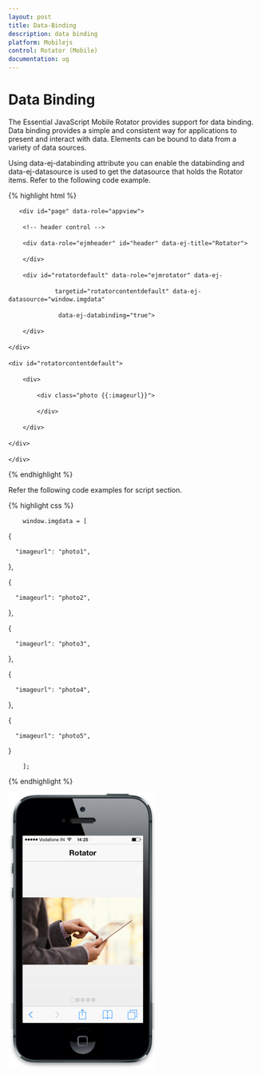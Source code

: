 ```yaml
---
layout: post
title: Data-Binding
description: data binding
platform: Mobilejs
control: Rotator (Mobile)
documentation: ug
---
```


# Data Binding

The Essential JavaScript Mobile Rotator provides support for data binding. Data binding provides a simple and consistent way for applications to present and interact with data. Elements can be bound to data from a variety of data sources.

Using data-ej-databinding attribute you can enable the databinding and data-ej-datasource is used to get the datasource that holds the Rotator items. Refer to the following code example.

{% highlight html %}

       <div id="page" data-role="appview">

        <!-- header control -->

        <div data-role="ejmheader" id="header" data-ej-title="Rotator">

        </div>   

        <div id="rotatordefault" data-role="ejmrotator" data-ej-    

                 targetid="rotatorcontentdefault" data-ej-datasource="window.imgdata"  

                  data-ej-databinding="true">

        </div>

    </div>

    <div id="rotatorcontentdefault">

        <div>

            <div class="photo {{:imageurl}}">

            </div>

        </div>

    </div>

    </div>


{% endhighlight %}


Refer the following code examples for script section.

{% highlight css %}





        window.imgdata = [

  {

      "imageurl": "photo1",

  },

  {

      "imageurl": "photo2",

  },

  {

      "imageurl": "photo3",

  },

  {

      "imageurl": "photo4",

  },

  {

      "imageurl": "photo5",

  }

        ];

{% endhighlight %}



![](Data-Binding_images/Data-Binding_img1.png)



